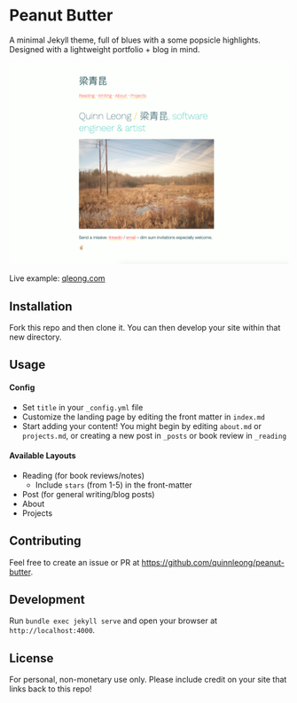 # Peanut Butter

A minimal Jekyll theme, full of blues with a some popsicle highlights. Designed with
a lightweight portfolio + blog in mind.

![](assets/images/example.png)

Live example: [qleong.com](https://qleong.com/)


## Installation

Fork this repo and then clone it. You can then develop your site within that new directory.

## Usage

#### Config
- Set `title` in your `_config.yml` file
- Customize the landing page by editing the front matter in `index.md`
- Start adding your content! You might begin by editing `about.md` or `projects.md`, or creating a new post in `_posts` or book review in `_reading`

#### Available Layouts
- Reading (for book reviews/notes)
  - Include `stars` (from 1-5) in the front-matter
- Post (for general writing/blog posts)
- About
- Projects

## Contributing

Feel free to create an issue or PR at https://github.com/quinnleong/peanut-butter.

## Development

Run `bundle exec jekyll serve` and open your browser at `http://localhost:4000`.

## License

For personal, non-monetary use only. Please include credit on your site that links back to this repo!
